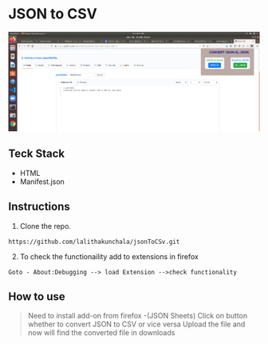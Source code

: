 

# JSON to CSV

![alt text](https://github.com/lalithakunchala/jsonToCSv/blob/master/extension.png "Home Screenshot")

## Teck Stack

* HTML
* Manifest.json

## Instructions 

1. Clone the repo.

```
https://github.com/lalithakunchala/jsonToCSv.git
```

2. To check the functionaility add to extensions in firefox

```
Goto - About:Debugging --> load Extension -->check functionality

```


## How to use

> Need to install add-on from firefox -(JSON Sheets)
> Click on button whether to convert JSON to CSV or vice versa
> Upload the file and now will find the converted file in downloads



